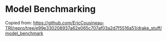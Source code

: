 # Model Benchmarking

Copied from:
https://github.com/EricCousineau-TRI/repro/tree/e99e330208937a62e065c707af03a2d7f5516a51/drake_stuff/model_benchmark
